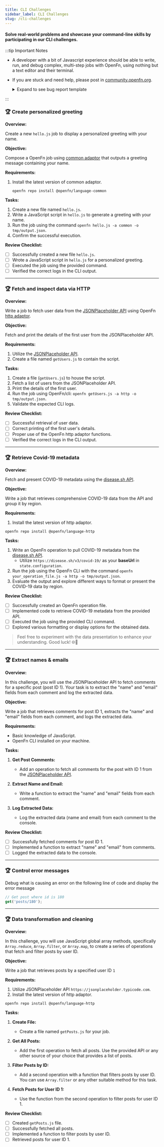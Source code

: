 ```yaml
---
title: CLI Challenges
sidebar_label: CLI Challenges
slug: /cli-challenges
---
```


#### Solve real-world problems and showcase your command-line skills by participating in our CLI challenges.

:::tip Important Notes

- A developer with a bit of Javascript experience should be able to write, run,
  and debug complex, multi-step jobs with OpenFn, using nothing but a text
  editor and their terminal.
- If you are stuck and need help, please post in
  [community.openfn.org](https://community.openfn.org).
  <details>
  <summary>Expand to see bug report template</summary>

  ```

  Subject: Bug Report - [Brief Description]

  **Description:**
  [Concise description of the bug.]

  **Steps to Reproduce:**
  1.
  2.
  3.

  **Environment:**
  - OS: [e.g., Windows 10]
  - CLI: [e.g., v0.4.11]
  - Node: [e.g., v 18.17.1]
  - NPM: [e.g., 8.19.2]

  **Attachments:**
  [Screenshots, error messages, or relevant files.]

  ```

  </details>

:::

### 🏆 Create personalized greeting

**Overview:**

Create a new `hello.js` job to display a personalized greeting with your name.

**Objective:**

Compose a OpenFn job using [common adaptor](/adaptors/packages/common-docs) that
outputs a greeting message containing your name.

**Requirements:**

1. Install the latest version of common adaptor.

   ```
   openfn repo install @openfn/language-common
   ```

**Tasks:**

1. Create a new file named `hello.js`.
2. Write a JavaScript script in `hello.js` to generate a greeting with your
   name.
3. Run the job using the command `openfn hello.js -a common -o tmp/output.json`.
4. Confirm the successful execution.

**Review Checklist:**

- [ ] Successfully created a new file `hello.js`.
- [ ] Wrote a JavaScript script in `hello.js` for a personalized greeting.
- [ ] Executed the job using the provided command.
- [ ] Verified the correct logs in the CLI output.

---

### 🏆 Fetch and inspect data via HTTP

**Overview:**

Write a job to fetch user data from the
[JSONPlaceholder API](https://jsonplaceholder.typicode.com/users) using OpenFn
[http adaptor](/adaptors/packages/http-docs).

**Objective:**

Fetch and print the details of the first user from the JSONPlaceholder API.

**Requirements:**

1. Utilize the
   [JSONPlaceholder API](https://jsonplaceholder.typicode.com/users).
2. Create a file named `getUsers.js` to contain the script.

**Tasks:**

1. Create a file (`getUsers.js`) to house the script.
2. Fetch a list of users from the JSONPlaceholder API.
3. Print the details of the first user.
4. Run the job using OpenFn/cli:
   `openfn getUsers.js -a http -o tmp/output.json`.
5. Validate the expected CLI logs.

**Review Checklist:**

- [ ] Successful retrieval of user data.
- [ ] Correct printing of the first user's details.
- [ ] Proper use of the OpenFn http adaptor functions.
- [ ] Verified the correct logs in the CLI output.

---

### 🏆 Retrieve Covid-19 metadata

**Overview:**

Fetch and present COVID-19 metadata using the
[disease.sh API](https://disease.sh/).

**Objective:**

Write a job that retrieves comprehensive COVID-19 data from the API and group it
by region.

**Requirements:**

1.  Install the latest version of http adaptor.

```
openfn repo install @openfn/language-http
```

**Tasks:**

1. Write an OpenFn operation to pull COVID-19 metadata from the
   [disease.sh API](https://disease.sh/).
   - Utilize `https://disease.sh/v3/covid-19/` as your **baseUrl** in
     `state.configuration`.
2. Run the job using the OpenFn CLI with the command
   `openfn your_operation_file.js -a http -o tmp/output.json`.
3. Evaluate the output and explore different ways to format or present the
   COVID-19 data by region.

**Review Checklist:**

- [ ] Successfully created an OpenFn operation file.
- [ ] Implemented code to retrieve COVID-19 metadata from the provided API.
- [ ] Executed the job using the provided CLI command.
- [ ] Explored various formatting or display options for the obtained data.

> Feel free to experiment with the data presentation to enhance your
> understanding. Good luck! 🌐🦠

---

### 🏆 Extract names & emails

**Overview:**

In this challenge, you will use the JSONPlaceholder API to fetch comments for a
specific post (post ID 1). Your task is to extract the "name" and "email" fields
from each comment and log the extracted data.

**Objective:**

Write a job that retrieves comments for post ID 1, extracts the "name" and
"email" fields from each comment, and logs the extracted data.

**Requirements:**

- Basic knowledge of JavaScript.
- OpenFn CLI installed on your machine.

**Tasks:**

1. **Get Post Comments:**

   - Add an operation to fetch all comments for the post with ID 1 from the
     [JSONPlaceholder API](https://jsonplaceholder.typicode.com/posts/1/comments).

2. **Extract Name and Email:**

   - Write a function to extract the "name" and "email" fields from each
     comment.

3. **Log Extracted Data:**
   - Log the extracted data (name and email) from each comment to the console.

**Review Checklist:**

- [ ] Successfully fetched comments for post ID 1.
- [ ] Implemented a function to extract "name" and "email" from comments.
- [ ] Logged the extracted data to the console.

---

### 🏆 Control error messages

Debug what is causing an error on the following line of code and display the
error message

```jsx
// Get post where id is 180
get('posts/180');
```

---

### 🏆 Data transformation and cleaning

**Overview:**

In this challenge, you will use JavaScript global array methods, specifically
`Array.reduce`, `Array.filter`, or `Array.map`, to create a series of operations
that fetch and filter posts by user ID.

**Objective:**

Write a job that retrieves posts by a specified user ID `1`

**Requirements:**

1. Utilize JSONPlaceholder API `https://jsonplaceholder.typicode.com`.
2. Install the latest version of http adaptor.

```
openfn repo install @openfn/language-http
```

**Tasks:**

1. **Create File:**

   - Create a file named `getPosts.js` for your job.

2. **Get All Posts:**

   - Add the first operation to fetch all posts. Use the provided API or any
     other source of your choice that provides a list of posts.

3. **Filter Posts by ID:**

   - Add a second operation with a function that filters posts by user ID. You
     can use `Array.filter` or any other suitable method for this task.

4. **Fetch Posts for User ID 1:**

   - Use the function from the second operation to filter posts for user ID 1.

**Review Checklist:**

- [ ] Created `getPosts.js` file.
- [ ] Successfully fetched all posts.
- [ ] Implemented a function to filter posts by user ID.
- [ ] Retrieved posts for user ID 1.
